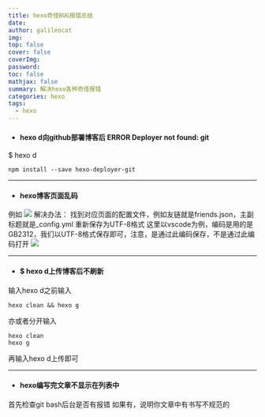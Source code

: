 ```yaml
---
title: hexo奇怪BUG报错总结
date: 
author: galileocat
img: 
top: false
cover: false
coverImg: 
password: 
toc: false
mathjax: false
summary: 解决hexo各种奇怪报错
categories: hexo
tags:
  - hexo
---
```


* #### hexo d向github部署博客后 ERROR Deployer not found: git

$ hexo d
```
npm install --save hexo-deployer-git
```

---

* #### hexo博客页面乱码
例如
![](https://cdn.jsdelivr.net/gh/QiYi92/ImageHost/img/202108071729506.png)
解决办法：
找到对应页面的配置文件，例如友链就是friends.json，主副标题就是_config.yml
重新保存为UTF-8格式
这里以vscode为例，编码是用的是GB2312，我们以UTF-8格式保存即可，注意，是通过此编码保存，不是通过此编码打开
![](https://cdn.jsdelivr.net/gh/QiYi92/ImageHost/img/202108071733248.png)

---

* #### $ hexo d上传博客后不刷新
输入hexo d之前输入
```
hexo clean && hexo g
```
亦或者分开输入
```
hexo clean
hexo g
```
再输入hexo d上传即可

---

* #### hexo编写完文章不显示在列表中
首先检查git bash后台是否有报错
如果有，说明你文章中有书写不规范的

